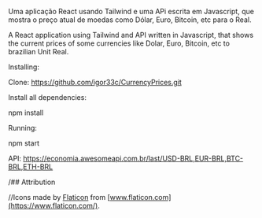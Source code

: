 Uma aplicação React usando Tailwind e uma APi escrita em Javascript, que mostra o preço atual de moedas como Dólar, Euro, Bitcoin, etc para o Real.

A React application using Tailwind and API written in Javascript, that shows the current prices of some currencies like Dolar, Euro, Bitcoin, etc to brazilian Unit Real.


Installing:

Clone: https://github.com/igor33c/CurrencyPrices.git

Install all dependencies: 

npm install

Running:

npm start


API:
https://economia.awesomeapi.com.br/last/USD-BRL,EUR-BRL,BTC-BRL,ETH-BRL 


/## Attribution

//Icons made by [Flaticon](https://www.flaticon.com/) from [www.flaticon.com](https://www.flaticon.com/).

